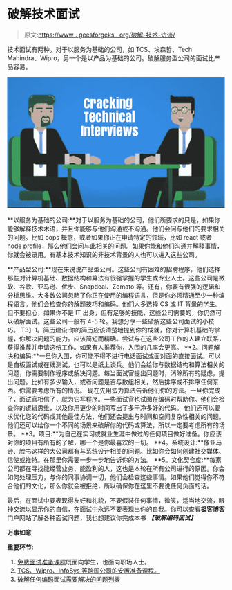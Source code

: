 # 破解技术面试

> 原文:[https://www . geesforgeks . org/破解-技术-访谈/](https://www.geeksforgeeks.org/cracking-technical-interviews/)

技术面试有两种。对于以服务为基础的公司，如 TCS、埃森哲、Tech Mahindra、Wipro，另一个是以产品为基础的公司。破解服务型公司的面试比产品容易。

![](img/91cd069a420f04728f701109ce392862.png)

**以服务为基础的公司:**对于以服务为基础的公司，他们所要求的只是，如果你能够解释技术术语，并且你能够与他们沟通或不沟通。他们会问与他们的要求相关的问题。比如 oops 概念，或者如果你正在申请特定的领域，比如 react 或者 node profile，那么他们会问与此相关的问题。如果你能和他们沟通并解释事情，你就会被录用。有基本技术知识的非技术背景的人也可以进入这些公司。

**产品型公司:**现在来说说产品型公司。这些公司有困难的招聘程序，他们选择那些对计算机基础、数据结构和算法有很强掌握的学生或专业人士。这些公司是微软、谷歌、亚马逊、优步、Snapdeal、Zomato 等。还有，你要有很强的逻辑和分析思维。大多数公司忽略了你正在使用的编程语言，但是你必须精通至少一种编程语言。他们会检查你的解题技巧和编码。他们大多选择 CS 或 IT 背景的学生。但不要担心，如果你不是 IT 出身，但有足够的技能，这些公司需要的，你仍然可以破解面试。这些公司一般有 4-5 轮。我想分享一些破解这些公司面试的小技巧。
T3】1。简历建设:你的简历应该清楚地提到你的成就，你对计算机基础的掌握，你解决问题的能力。应该简短而精确。尝试与在这些公司工作的人建立联系，获得推荐并申请这份工作。如果有人推荐你，入围的几率会更高。
**2。问题解决和编码:**一旦你入围，你可能不得不进行电话面试或面对面的直接面试。可以是白板面试或在线测试，也可以是纸上谈兵。他们会给你与数据结构和算法相关的问题，你需要制作程序或解决问题。每当面试官提出问题时，消除所有的疑虑，提出问题。比如有多少输入，或者问题是否与数组相关，然后排序或不排序任何东西。你需要考虑所有的情况。
现在先用蛮力算法告诉他们你的方法。一旦你完成了，面试官相信了，就为它写程序。一些面试官也试图在编码时帮助你。他们会检查你的逻辑思维，以及你用更少的时间写出了多干净多好的代码。
他们还可以要求优化您的代码或其他最佳方法，他们还会提出与时间和空间复杂性相关的问题。他们还可以给你一个不同的场景来破解你的代码或算法，所以一定要考虑所有的场景。
**3。项目:**为自己在实习或就业生涯中做过的任何项目做好准备。你应该对你的项目有所有的了解，哪一个是你最喜欢的一切。
**4。系统设计:**像亚马逊、脸书这样的大公司都有与系统设计相关的问题。比如你会如何创建社交媒体、信使或推特。在那里你需要一步一步地告诉你的方法。
**5。文化契合度:**每家公司都在寻找能经营业务、能盈利的人，这也是本轮在所有公司进行的原因。你会如何处理压力，与你的同事协调一切，他们会检查这些事情。如果他们觉得你不符合他们的文化，那么你就会被拒绝，所以确保你在这里不要说任何负面的话。

最后，在面试中要表现得友好和礼貌，不要假装任何事情，微笑，适当地交流，眼神交流以显示你的自信，在面试中永远不要表现出你的自我。你可以查看**极客博客**门户网站了解各种面试问题，我也想建议你完成本书 ***【破解编码面试】***

**万事如意**

**重要环节:**

1.  [免费面试准备课程](https://practice.geeksforgeeks.org/courses/interview-preparation?vC=1)既面向学生，也面向职场人士。
2.  [TCS、Wipro、InfoSys 等跨国公司的安置准备课程。](https://practice.geeksforgeeks.org/courses/sudo-placement-2?vC=1)
3.  [破解任何编码面试需要解决的问题列表](https://www.geeksforgeeks.org/practice-for-cracking-any-coding-interview/)